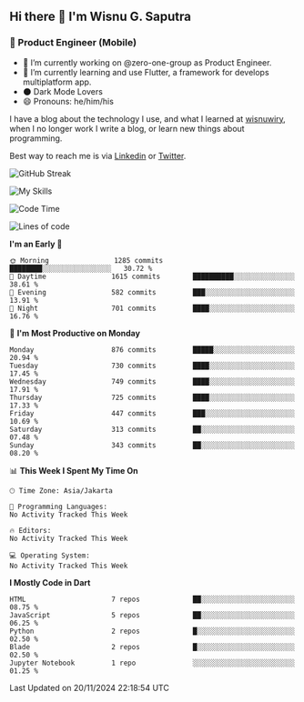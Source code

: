 ## Hi there 👋 I'm Wisnu G. Saputra

### :mobile_phone_off: Product Engineer (Mobile)

- 🔭 I’m currently working on @zero-one-group as Product Engineer.
- 🌱 I’m currently learning and use Flutter, a framework for develops multiplatform app.
- 🌑 Dark Mode Lovers
- 😄 Pronouns: he/him/his

I have a blog about the technology I use, and what I learned at [wisnuwiry](https://wisnuwiry.space/), when I no longer work I write a blog, or learn new things about programming.

Best way to reach me is via [Linkedin](https://www.linkedin.com/in/wisnu-saputra/) or [Twitter](https://twitter.com/wisnuwiry).

![GitHub Streak](https://streak-stats.demolab.com?user=wisnuwiry&theme=dark&hide_border=true)

![My Skills](https://skillicons.dev/icons?i=dart,flutter,kotlin,swift,go,js,css,neovim,git,linux&perline=5)

<!--START_SECTION:waka-->
![Code Time](http://img.shields.io/badge/Code%20Time-1%2C581%20hrs%2027%20mins-blue)

![Lines of code](https://img.shields.io/badge/From%20Hello%20World%20I%27ve%20Written-6.0%20million%20lines%20of%20code-blue)

**I'm an Early 🐤** 

```text
🌞 Morning                1285 commits        ████████░░░░░░░░░░░░░░░░░   30.72 % 
🌆 Daytime                1615 commits        ██████████░░░░░░░░░░░░░░░   38.61 % 
🌃 Evening                582 commits         ███░░░░░░░░░░░░░░░░░░░░░░   13.91 % 
🌙 Night                  701 commits         ████░░░░░░░░░░░░░░░░░░░░░   16.76 % 
```
📅 **I'm Most Productive on Monday** 

```text
Monday                   876 commits         █████░░░░░░░░░░░░░░░░░░░░   20.94 % 
Tuesday                  730 commits         ████░░░░░░░░░░░░░░░░░░░░░   17.45 % 
Wednesday                749 commits         ████░░░░░░░░░░░░░░░░░░░░░   17.91 % 
Thursday                 725 commits         ████░░░░░░░░░░░░░░░░░░░░░   17.33 % 
Friday                   447 commits         ███░░░░░░░░░░░░░░░░░░░░░░   10.69 % 
Saturday                 313 commits         ██░░░░░░░░░░░░░░░░░░░░░░░   07.48 % 
Sunday                   343 commits         ██░░░░░░░░░░░░░░░░░░░░░░░   08.20 % 
```


📊 **This Week I Spent My Time On** 

```text
🕑︎ Time Zone: Asia/Jakarta

💬 Programming Languages: 
No Activity Tracked This Week

🔥 Editors: 
No Activity Tracked This Week

💻 Operating System: 
No Activity Tracked This Week
```

**I Mostly Code in Dart** 

```text
HTML                     7 repos             ██░░░░░░░░░░░░░░░░░░░░░░░   08.75 % 
JavaScript               5 repos             ██░░░░░░░░░░░░░░░░░░░░░░░   06.25 % 
Python                   2 repos             █░░░░░░░░░░░░░░░░░░░░░░░░   02.50 % 
Blade                    2 repos             █░░░░░░░░░░░░░░░░░░░░░░░░   02.50 % 
Jupyter Notebook         1 repo              ░░░░░░░░░░░░░░░░░░░░░░░░░   01.25 % 
```




 Last Updated on 20/11/2024 22:18:54 UTC
<!--END_SECTION:waka-->
